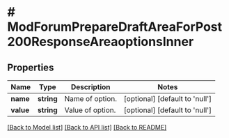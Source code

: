# # ModForumPrepareDraftAreaForPost200ResponseAreaoptionsInner

## Properties

Name | Type | Description | Notes
------------ | ------------- | ------------- | -------------
**name** | **string** | Name of option. | [optional] [default to 'null']
**value** | **string** | Value of option. | [optional] [default to 'null']

[[Back to Model list]](../../README.md#models) [[Back to API list]](../../README.md#endpoints) [[Back to README]](../../README.md)
